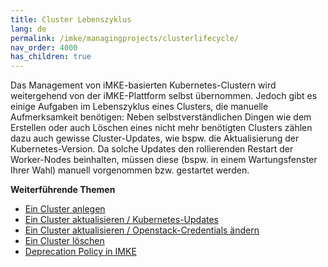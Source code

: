```yaml
---
title: Cluster Lebenszyklus
lang: de
permalink: /imke/managingprojects/clusterlifecycle/
nav_order: 4000
has_children: true
---
```


Das Management von iMKE-basierten Kubernetes-Clustern wird weitergehend von der iMKE-Plattform selbst übernommen. Jedoch gibt es einige Aufgaben im Lebenszyklus eines Clusters, die manuelle Aufmerksamkeit benötigen: Neben selbstverständlichen Dingen wie dem Erstellen oder auch Löschen eines nicht mehr benötigten Clusters zählen dazu auch gewisse Cluster-Updates, wie bspw. die Aktualisierung der Kubernetes-Version. Da solche Updates den rollierenden Restart der Worker-Nodes beinhalten, müssen diese (bspw. in einem Wartungsfenster Ihrer Wahl) manuell vorgenommen bzw. gestartet werden.

**Weiterführende Themen**
* [Ein Cluster anlegen](/imke/clusterlifecycle/creatingacluster/)
* [Ein Cluster aktualisieren / Kubernetes-Updates](/imke/clusterlifecycle/upgradingacluster/)
* [Ein Cluster aktualisieren / Openstack-Credentials ändern](/imke/clusterlifecycle/openstackcredentials/)
* [Ein Cluster löschen](/imke/clusterlifecycle/deletingacluster/)
* [Deprecation Policy in IMKE](/imke/clusterlifecycle/deprecationpolicy/)

